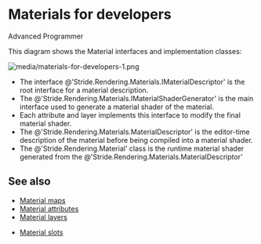 # Materials for developers

<span class="label label-doc-level">Advanced</span>
<span class="label label-doc-audience">Programmer</span>

This diagram shows the Material interfaces and implementation classes:

![media/materials-for-developers-1.png](media/materials-for-developers-1.png) 

- The interface @'Stride.Rendering.Materials.IMaterialDescriptor' is the root interface for a material description.
- The @'Stride.Rendering.Materials.IMaterialShaderGenerator' is the main interface used to generate a material shader of the material.
- Each attribute and layer implements this interface to modify the final material shader.
- The @'Stride.Rendering.Materials.MaterialDescriptor' is the editor-time description of the material before being compiled into a material shader.
- The @'Stride.Rendering.Material' class is the runtime material shader generated from the @'Stride.Rendering.Materials.MaterialDescriptor'

## See also

- [Material maps](material-maps.md)
- [Material attributes](material-attributes.md)
- [Material layers](material-layers.md)
* [Material slots](material-slots.md)